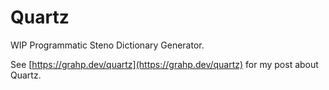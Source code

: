 # Quartz

WIP Programmatic Steno Dictionary Generator.

See [https://grahp.dev/quartz](https://grahp.dev/quartz) for my post about Quartz.
